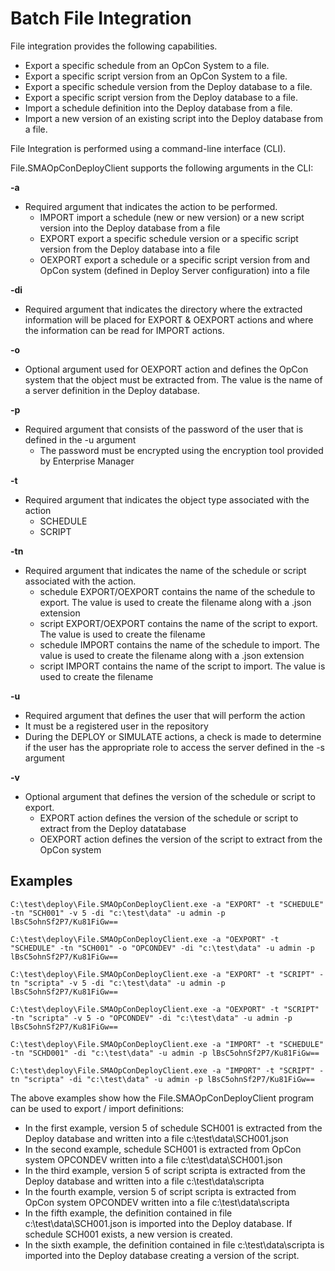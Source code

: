# Batch File Integration

File integration provides the following capabilities.

* Export a specific schedule from an OpCon System to a file.
* Export a specific script version from an OpCon System to a file.
* Export a specific schedule version from the Deploy database to a file.
* Export a specific script version from the Deploy database to a file.
* Import a schedule definition into the Deploy database from a file.
* Import a new version of an existing script into the Deploy database from a file.
 
File Integration is performed using a command-line interface (CLI). 

File.SMAOpConDeployClient supports the following arguments in the CLI:

**-a**

* Required argument that indicates the action to be performed.
    * IMPORT   import a schedule (new or new version) or a new script version into the Deploy database from a file 
    * EXPORT   export a specific schedule version or a specific script version from the Deploy database into a file
    * OEXPORT  export a schedule or a specific script version from and OpCon system (defined in Deploy Server configuration) into a file 

**-di**	

* Required argument that indicates the directory where the extracted information will be placed for EXPORT & OEXPORT actions and where the information can be read for IMPORT actions. 

**-o**	

* Optional argument used for OEXPORT action and defines the OpCon system that the object must be extracted from. The value is the name of a server definition in the Deploy database. 

**-p**	

* Required argument that consists of the password of the user that is defined in the -u argument 
    * The password must be encrypted using the encryption tool provided by Enterprise Manager

**-t**	

* Required argument that indicates the object type associated with the action 
    * SCHEDULE
    * SCRIPT
	
**-tn**	

* Required argument that indicates the name of the schedule or script associated with the action. 
    * schedule EXPORT/OEXPORT   contains the name of the schedule to export. The value is used to create the filename along with a .json extension 
    * script EXPORT/OEXPORT     contains the name of the script to export. The value is used to create the filename
    * schedule IMPORT           contains the name of the schedule to import. The value is used to create the filename along with a .json extension
    * script IMPORT             contains the name of the script to import. The value is used to create the filename

**-u**	

* Required argument that defines the user that will perform the action 
* It must be a registered user in the repository 
* During the DEPLOY or SIMULATE actions, a check is made to determine if the user has the appropriate role to access the server defined in the -s argument

**-v**	

* Optional argument that defines the version of the schedule or script to export.
    * EXPORT action    defines the version of the schedule or script to extract from the Deploy datatabase 
    * OEXPORT action   defines the version of the script to extract from the OpCon system


## Examples

```
C:\test\deploy\File.SMAOpConDeployClient.exe -a "EXPORT" -t "SCHEDULE" -tn "SCH001" -v 5 -di "c:\test\data" -u admin -p lBsC5ohnSf2P7/Ku81FiGw==
```
 
```
C:\test\deploy\File.SMAOpConDeployClient.exe -a "OEXPORT" -t "SCHEDULE" -tn "SCH001" -o "OPCONDEV" -di "c:\test\data" -u admin -p lBsC5ohnSf2P7/Ku81FiGw==
```
 
```
C:\test\deploy\File.SMAOpConDeployClient.exe -a "EXPORT" -t "SCRIPT" -tn "scripta" -v 5 -di "c:\test\data" -u admin -p lBsC5ohnSf2P7/Ku81FiGw==
```
 
```
C:\test\deploy\File.SMAOpConDeployClient.exe -a "OEXPORT" -t "SCRIPT" -tn "scripta" -v 5 -o "OPCONDEV" -di "c:\test\data" -u admin -p lBsC5ohnSf2P7/Ku81FiGw==
``` 

```
C:\test\deploy\File.SMAOpConDeployClient.exe -a "IMPORT" -t "SCHEDULE" -tn "SCHD001" -di "c:\test\data" -u admin -p lBsC5ohnSf2P7/Ku81FiGw==
``` 

```
C:\test\deploy\File.SMAOpConDeployClient.exe -a "IMPORT" -t "SCRIPT" -tn "scripta" -di "c:\test\data" -u admin -p lBsC5ohnSf2P7/Ku81FiGw==
``` 

The above examples show how the File.SMAOpConDeployClient program can be used to export / import definitions:

* In the first example, version 5 of schedule SCH001 is extracted from the Deploy database and written into a file c:\test\data\SCH001.json
* In the second example, schedule SCH001 is extracted from OpCon system OPCONDEV written into a file c:\test\data\SCH001.json
* In the third example, version 5 of script scripta is extracted from the Deploy database and written into a file c:\test\data\scripta
* In the fourth example, version 5 of script scripta is extracted from OpCon system OPCONDEV written into a file c:\test\data\scripta
* In the fifth example, the definition contained in file c:\test\data\SCH001.json is imported into the Deploy database. If schedule SCH001 exists, a new version is created.
* In the sixth example, the definition contained in file c:\test\data\scripta is imported into the Deploy database creating a version of the script.
